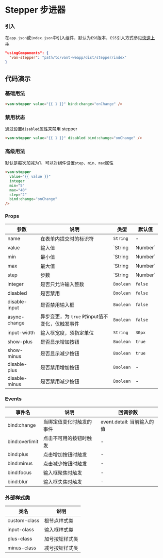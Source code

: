 # Stepper 步进器

### 引入

在`app.json`或`index.json`中引入组件，默认为`ES6`版本，`ES5`引入方式参见[快速上手](#/quickstart)

```json
"usingComponents": {
  "van-stepper": "path/to/vant-weapp/dist/stepper/index"
}
```

## 代码演示

### 基础用法

```html
<van-stepper value="{{ 1 }}" bind:change="onChange" />
```

### 禁用状态

通过设置`disabled`属性来禁用 stepper

```html
<van-stepper value="{{ 1 }}" disabled bind:change="onChange" />
```

### 高级用法

默认是每次加减为1，可以对组件设置`step`、`min`、`max`属性

```html
<van-stepper
  value="{{ value }}"
  integer
  min="5"
  max="40"
  step="2"
  bind:change="onChange"
/>
```

### Props

| 参数 | 说明 | 类型 | 默认值 |
|-----------|-----------|-----------|-------------|
| name | 在表单内提交时的标识符 | `String` | - |
| value | 输入值 | `String | Number` | 最小值 |
| min | 最小值 | `String | Number` | `1` |
| max | 最大值 | `String | Number` | - |
| step | 步数 | `String | Number` | `1` |
| integer | 是否只允许输入整数 | `Boolean` | `false` |
| disabled | 是否禁用 | `Boolean` | `false` |
| disable-input | 是否禁用输入框 | `Boolean` | `false` |
| async-change | 异步变更，为 `true` 时input值不变化，仅触发事件 | `Boolean` | `false` |
| input-width | 输入框宽度，须指定单位 | `String` | `30px` |
| show-plus | 是否显示增加按钮 | `Boolean` | `true` |
| show-minus | 是否显示减少按钮 | `Boolean` | `true` |
| disable-plus | 是否禁用增加按钮 | `Boolean` | - |
| disable-minus | 是否禁用减少按钮 | `Boolean` | - |

### Events

| 事件名 | 说明 | 回调参数 |
|-----------|-----------|-----------|
| bind:change | 当绑定值变化时触发的事件 | event.detail: 当前输入的值 |
| bind:overlimit | 点击不可用的按钮时触发 | - |
| bind:plus | 点击增加按钮时触发 | - |
| bind:minus | 点击减少按钮时触发 | - |
| bind:focus | 输入框聚焦时触发 | - |
| bind:blur | 输入框失焦时触发 | - |

### 外部样式类

| 类名 | 说明 |
|-----------|-----------|
| custom-class | 根节点样式类 |
| input-class | 输入框样式类 |
| plus-class | 加号按钮样式类 |
| minus-class | 减号按钮样式类 |
